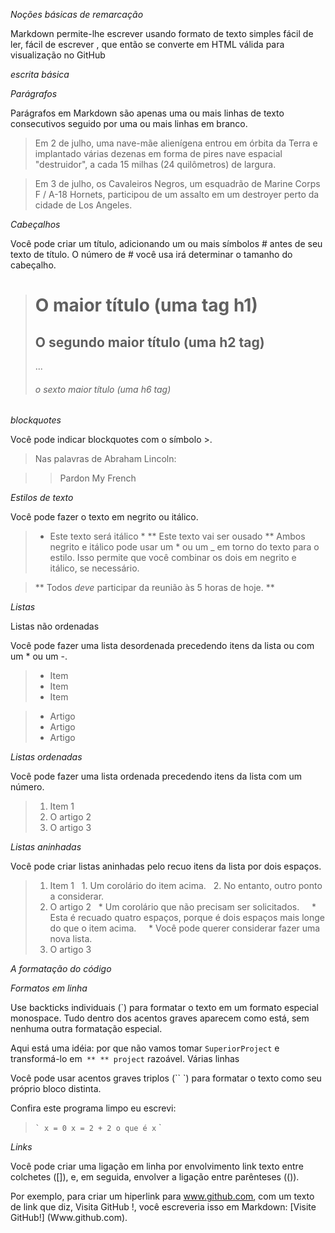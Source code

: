 *Noções básicas de remarcação*

Markdown permite-lhe escrever usando formato de texto simples fácil de ler, fácil de escrever , que então se converte em HTML válida para visualização no GitHub

*escrita básica*

*Parágrafos*

Parágrafos em Markdown são apenas uma ou mais linhas de texto consecutivos seguido por uma ou mais linhas em branco.

>Em 2 de julho, uma nave-mãe alienígena entrou em órbita da Terra e implantado várias dezenas em forma de pires nave espacial "destruidor", a cada 15 milhas (24 quilômetros) de largura.

>Em 3 de julho, os Cavaleiros Negros, um esquadrão de Marine Corps F / A-18 Hornets, participou de um assalto em um destroyer perto da cidade de Los Angeles.

*Cabeçalhos*

Você pode criar um título, adicionando um ou mais símbolos # antes de seu texto de título. O número de # você usa irá determinar o tamanho do cabeçalho.

># O maior título (uma tag h1)
>## O segundo maior título (uma h2 tag)
>...
>###### o sexto maior título (uma h6 tag)

*blockquotes*

Você pode indicar blockquotes com o símbolo >.

>Nas palavras de Abraham Lincoln:

>> Pardon My French

*Estilos de texto*

Você pode fazer o texto em negrito ou itálico.

>* Este texto será itálico *
>** Este texto vai ser ousado **
>Ambos negrito e itálico pode usar um * ou um _ em torno do texto para o estilo. Isso permite que você combinar os dois em negrito e itálico, se necessário.

>** Todos _deve_ participar da reunião às 5 horas de hoje. **

*Listas*

Listas não ordenadas

Você pode fazer uma lista desordenada precedendo itens da lista ou com um * ou um -.

>* Item
>* Item
>* Item

>- Artigo
>- Artigo
>- Artigo

*Listas ordenadas*

Você pode fazer uma lista ordenada precedendo itens da lista com um número.

>1. Item 1
>2. O artigo 2
>3. O artigo 3

*Listas aninhadas*

Você pode criar listas aninhadas pelo recuo itens da lista por dois espaços.

>1. Item 1
>  1. Um corolário do item acima.
>  2. No entanto, outro ponto a considerar.
>2. O artigo 2
>  * Um corolário que não precisam ser solicitados.
>    * Esta é recuado quatro espaços, porque é dois espaços mais longe do que o item acima.
>    * Você pode querer considerar fazer uma nova lista.
>3. O artigo 3

*A formatação do código*

*Formatos em linha*

Use backticks individuais (`) para formatar o texto em um formato especial monospace. Tudo dentro dos acentos graves aparecem como está, sem nenhuma outra formatação especial.

Aqui está uma idéia: por que não vamos tomar `SuperiorProject` e transformá-lo em` ** ** project` razoável.
Várias linhas

Você pode usar acentos graves triplos (`` `) para formatar o texto como seu próprio bloco distinta.

Confira este programa limpo eu escrevi:

>`` `
>x = 0
>x = 2 + 2
>o que é x
>`` `

*Links*

Você pode criar uma ligação em linha por envolvimento link texto entre colchetes ([]), e, em seguida, envolver a ligação entre parênteses (()).

Por exemplo, para criar um hiperlink para www.github.com, com um texto de link que diz, Visita GitHub !, você escreveria isso em Markdown: [Visite GitHub!] (Www.github.com).
